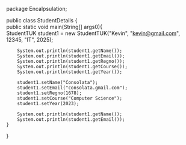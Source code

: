package Encalpsulation;  
  
public class StudentDetails {  
    public static void main(String[] args0){  
        StudentTUK student1 = new StudentTUK("Kevin", "kevin@gmail.com", 12345, "IT", 2025);  
  
        System.out.println(student1.getName());  
        System.out.println(student1.getEmail());  
        System.out.println(student1.getRegno());  
        System.out.println(student1.getCourse());  
        System.out.println(student1.getYear());  
  
        student1.setName("Consolata");  
        student1.setEmail("consolata.gmail.com");  
        student1.setRegno(1678);  
        student1.setCourse("Computer Science");  
        student1.setYear(2023);  
  
        System.out.println(student1.getName());  
        System.out.println(student1.getEmail());  
    }  
}